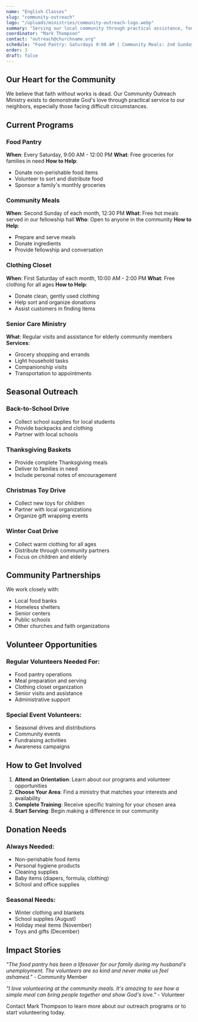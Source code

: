 ```yaml
---
name: "English Classes"
slug: "community-outreach"
logo: "/uploads/ministries/community-outreach-logo.webp"
summary: "Serving our local community through practical assistance, food distribution, and programs that demonstrate God's love in action."
coordinator: "Mark Thompson"
contact: "outreach@churchname.org"
schedule: "Food Pantry: Saturdays 9:00 AM | Community Meals: 2nd Sunday monthly"
order: 3
draft: false
---
```


## Our Heart for the Community

We believe that faith without works is dead. Our Community Outreach Ministry exists to demonstrate God's love through practical service to our neighbors, especially those facing difficult circumstances.

## Current Programs

### Food Pantry
**When**: Every Saturday, 9:00 AM - 12:00 PM
**What**: Free groceries for families in need
**How to Help**: 
- Donate non-perishable food items
- Volunteer to sort and distribute food
- Sponsor a family's monthly groceries

### Community Meals
**When**: Second Sunday of each month, 12:30 PM
**What**: Free hot meals served in our fellowship hall
**Who**: Open to anyone in the community
**How to Help**:
- Prepare and serve meals
- Donate ingredients
- Provide fellowship and conversation

### Clothing Closet
**When**: First Saturday of each month, 10:00 AM - 2:00 PM
**What**: Free clothing for all ages
**How to Help**:
- Donate clean, gently used clothing
- Help sort and organize donations
- Assist customers in finding items

### Senior Care Ministry
**What**: Regular visits and assistance for elderly community members
**Services**:
- Grocery shopping and errands
- Light household tasks
- Companionship visits
- Transportation to appointments

## Seasonal Outreach

### Back-to-School Drive
- Collect school supplies for local students
- Provide backpacks and clothing
- Partner with local schools

### Thanksgiving Baskets
- Provide complete Thanksgiving meals
- Deliver to families in need
- Include personal notes of encouragement

### Christmas Toy Drive
- Collect new toys for children
- Partner with local organizations
- Organize gift wrapping events

### Winter Coat Drive
- Collect warm clothing for all ages
- Distribute through community partners
- Focus on children and elderly

## Community Partnerships

We work closely with:
- Local food banks
- Homeless shelters
- Senior centers
- Public schools
- Other churches and faith organizations

## Volunteer Opportunities

### Regular Volunteers Needed For:
- Food pantry operations
- Meal preparation and serving
- Clothing closet organization
- Senior visits and assistance
- Administrative support

### Special Event Volunteers:
- Seasonal drives and distributions
- Community events
- Fundraising activities
- Awareness campaigns

## How to Get Involved

1. **Attend an Orientation**: Learn about our programs and volunteer opportunities
2. **Choose Your Area**: Find a ministry that matches your interests and availability
3. **Complete Training**: Receive specific training for your chosen area
4. **Start Serving**: Begin making a difference in our community

## Donation Needs

### Always Needed:
- Non-perishable food items
- Personal hygiene products
- Cleaning supplies
- Baby items (diapers, formula, clothing)
- School and office supplies

### Seasonal Needs:
- Winter clothing and blankets
- School supplies (August)
- Holiday meal items (November)
- Toys and gifts (December)

## Impact Stories

*"The food pantry has been a lifesaver for our family during my husband's unemployment. The volunteers are so kind and never make us feel ashamed."* - Community Member

*"I love volunteering at the community meals. It's amazing to see how a simple meal can bring people together and show God's love."* - Volunteer

Contact Mark Thompson to learn more about our outreach programs or to start volunteering today.